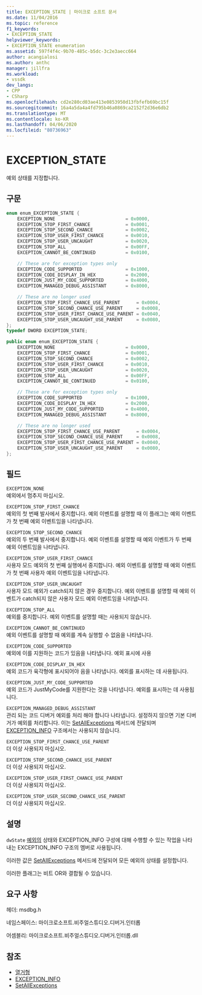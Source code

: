 ```yaml
---
title: EXCEPTION_STATE | 마이크로 소프트 문서
ms.date: 11/04/2016
ms.topic: reference
f1_keywords:
- EXCEPTION_STATE
helpviewer_keywords:
- EXCEPTION_STATE enumeration
ms.assetid: 597f4f4c-9b70-485c-b5dc-3c2e3aecc664
author: acangialosi
ms.author: anthc
manager: jillfra
ms.workload:
- vssdk
dev_langs:
- CPP
- CSharp
ms.openlocfilehash: cd2e280cd03ae413e0853950d13fbfefb69bc15f
ms.sourcegitcommit: 16a4a5da4a4fd795b46a0869ca2152f2d36e6db2
ms.translationtype: MT
ms.contentlocale: ko-KR
ms.lasthandoff: 04/06/2020
ms.locfileid: "80736963"
---
```

# <a name="exception_state"></a>EXCEPTION_STATE
예외 상태를 지정합니다.

## <a name="syntax"></a>구문

```cpp
enum enum_EXCEPTION_STATE {
    EXCEPTION_NONE                          = 0x0000,
    EXCEPTION_STOP_FIRST_CHANCE             = 0x0001,
    EXCEPTION_STOP_SECOND_CHANCE            = 0x0002,
    EXCEPTION_STOP_USER_FIRST_CHANCE        = 0x0010,
    EXCEPTION_STOP_USER_UNCAUGHT            = 0x0020,
    EXCEPTION_STOP_ALL                      = 0x00FF,
    EXCEPTION_CANNOT_BE_CONTINUED           = 0x0100,

    // These are for exception types only
    EXCEPTION_CODE_SUPPORTED                = 0x1000,
    EXCEPTION_CODE_DISPLAY_IN_HEX           = 0x2000,
    EXCEPTION_JUST_MY_CODE_SUPPORTED        = 0x4000,
    EXCEPTION_MANAGED_DEBUG_ASSISTANT       = 0x8000,

    // These are no longer used
    EXCEPTION_STOP_FIRST_CHANCE_USE_PARENT      = 0x0004,
    EXCEPTION_STOP_SECOND_CHANCE_USE_PARENT     = 0x0008,
    EXCEPTION_STOP_USER_FIRST_CHANCE_USE_PARENT = 0x0040,
    EXCEPTION_STOP_USER_UNCAUGHT_USE_PARENT     = 0x0080,
};
typedef DWORD EXCEPTION_STATE;
```

```csharp
public enum enum_EXCEPTION_STATE {
    EXCEPTION_NONE                          = 0x0000,
    EXCEPTION_STOP_FIRST_CHANCE             = 0x0001,
    EXCEPTION_STOP_SECOND_CHANCE            = 0x0002,
    EXCEPTION_STOP_USER_FIRST_CHANCE        = 0x0010,
    EXCEPTION_STOP_USER_UNCAUGHT            = 0x0020,
    EXCEPTION_STOP_ALL                      = 0x00FF,
    EXCEPTION_CANNOT_BE_CONTINUED           = 0x0100,

    // These are for exception types only
    EXCEPTION_CODE_SUPPORTED                = 0x1000,
    EXCEPTION_CODE_DISPLAY_IN_HEX           = 0x2000,
    EXCEPTION_JUST_MY_CODE_SUPPORTED        = 0x4000,
    EXCEPTION_MANAGED_DEBUG_ASSISTANT       = 0x8000,

    // These are no longer used
    EXCEPTION_STOP_FIRST_CHANCE_USE_PARENT      = 0x0004,
    EXCEPTION_STOP_SECOND_CHANCE_USE_PARENT     = 0x0008,
    EXCEPTION_STOP_USER_FIRST_CHANCE_USE_PARENT = 0x0040,
    EXCEPTION_STOP_USER_UNCAUGHT_USE_PARENT     = 0x0080,
};
```

## <a name="fields"></a>필드
`EXCEPTION_NONE`\
예외에서 멈추지 마십시오.

`EXCEPTION_STOP_FIRST_CHANCE`\
예외의 첫 번째 발사에서 중지합니다. 예외 이벤트를 설명할 때 이 플래그는 예외 이벤트가 첫 번째 예외 이벤트임을 나타냅니다.

`EXCEPTION_STOP_SECOND_CHANCE`\
예외의 두 번째 발사에서 중지합니다. 예외 이벤트를 설명할 때 예외 이벤트가 두 번째 예외 이벤트임을 나타냅니다.

`EXCEPTION_STOP_USER_FIRST_CHANCE`\
사용자 모드 예외의 첫 번째 실행에서 중지합니다. 예외 이벤트를 설명할 때 예외 이벤트가 첫 번째 사용자 예외 이벤트임을 나타냅니다.

`EXCEPTION_STOP_USER_UNCAUGHT`\
사용자 모드 예외가 catch되지 않은 경우 중지합니다. 예외 이벤트를 설명할 때 예외 이벤트가 catch되지 않은 사용자 모드 예외 이벤트임을 나타냅니다.

`EXCEPTION_STOP_ALL`\
예외를 중지합니다. 예외 이벤트를 설명할 때는 사용되지 않습니다.

`EXCEPTION_CANNOT_BE_CONTINUED`\
예외 이벤트를 설명할 때 예외를 계속 실행할 수 없음을 나타냅니다.

`EXCEPTION_CODE_SUPPORTED`\
예외에 이를 지원하는 코드가 있음을 나타냅니다. 예외 표시에 사용

`EXCEPTION_CODE_DISPLAY_IN_HEX`\
예외 코드가 육각형에 표시되어야 음을 나타냅니다. 예외를 표시하는 데 사용됩니다.

`EXCEPTION_JUST_MY_CODE_SUPPORTED`\
예외 코드가 JustMyCode를 지원한다는 것을 나타냅니다. 예외를 표시하는 데 사용됩니다.

`EXCEPTION_MANAGED_DEBUG_ASSISTANT`\
관리 되는 코드 디버거 예외를 처리 해야 합니다 나타냅니다. 설정하지 않으면 기본 디버거가 예외를 처리합니다. 이는 [SetAllExceptions](../../../extensibility/debugger/reference/idebugengine3-setallexceptions.md) 메서드에 전달되며 [EXCEPTION_INFO](../../../extensibility/debugger/reference/exception-info.md) 구조에서는 사용되지 않습니다.

`EXCEPTION_STOP_FIRST_CHANCE_USE_PARENT`\
더 이상 사용되지 마십시오.

`EXCEPTION_STOP_SECOND_CHANCE_USE_PARENT`\
더 이상 사용되지 마십시오.

`EXCEPTION_STOP_USER_FIRST_CHANCE_USE_PARENT`\
더 이상 사용되지 마십시오.

`EXCEPTION_STOP_USER_SECOND_CHANCE_USE_PARENT`\
더 이상 사용되지 마십시오.

## <a name="remarks"></a>설명
`dwState` [예외의](../../../extensibility/debugger/reference/exception-info.md) 상태와 EXCEPTION_INFO 구성에 대해 수행할 수 있는 작업을 나타내는 EXCEPTION_INFO 구조의 멤버로 사용됩니다.

이러한 값은 [SetAllExceptions](../../../extensibility/debugger/reference/idebugengine3-setallexceptions.md) 메서드에 전달되어 모든 예외의 상태를 설정합니다.

이러한 플래그는 비트 OR와 결합될 수 있습니다.

## <a name="requirements"></a>요구 사항
헤더: msdbg.h

네임스페이스: 마이크로소프트.비주얼스튜디오.디버거.인터롭

어셈블리: 마이크로소프트.비주얼스튜디오.디버거.인터롭.dll

## <a name="see-also"></a>참조
- [열거형](../../../extensibility/debugger/reference/enumerations-visual-studio-debugging.md)
- [EXCEPTION_INFO](../../../extensibility/debugger/reference/exception-info.md)
- [SetAllExceptions](../../../extensibility/debugger/reference/idebugengine3-setallexceptions.md)
